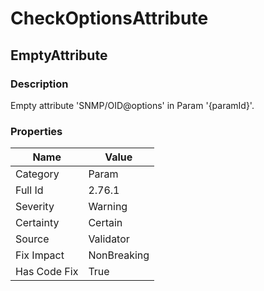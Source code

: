 ﻿---  
uid: Validator_2_76_1  
---

# CheckOptionsAttribute

## EmptyAttribute

### Description

Empty attribute 'SNMP\/OID@options' in Param '{paramId}'.

### Properties

| Name         | Value       |
| ------------ | ----------- |
| Category     | Param       |
| Full Id      | 2.76.1      |
| Severity     | Warning     |
| Certainty    | Certain     |
| Source       | Validator   |
| Fix Impact   | NonBreaking |
| Has Code Fix | True        |
